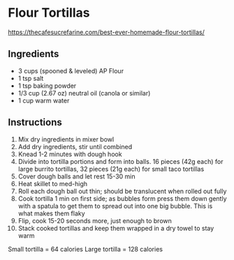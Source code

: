 # Flour Tortillas

https://thecafesucrefarine.com/best-ever-homemade-flour-tortillas/

## Ingredients
* 3 cups (spooned & leveled) AP Flour
* 1 tsp salt
* 1 tsp baking powder
* 1/3 cup (2.67 oz) neutral oil (canola or similar)
* 1 cup warm water

## Instructions
1. Mix dry ingredients in mixer bowl
2. Add dry ingredients, stir until combined
3. Knead 1-2 minutes with dough hook
4. Divide into tortilla portions and form into balls. 16 pieces (42g each) for large burrito tortillas, 32 pieces (21g each) for small taco tortillas
5. Cover dough balls and let rest 15-30 min
6. Heat skillet to med-high
7. Roll each dough ball out thin; should be translucent when rolled out fully
8. Cook tortilla 1 min on first side; as bubbles form press them down gently with a spatula to get them to spread out into one big bubble. This is what makes them flaky
9. Flip, cook 15-20 seconds more, just enough to brown
10. Stack cooked tortillas and keep them wrapped in a dry towel to stay warm

Small tortilla = 64 calories
Large tortilla = 128 calories
